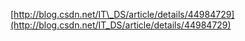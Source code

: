[http://blog.csdn.net/IT\_DS/article/details/44984729](http://blog.csdn.net/IT_DS/article/details/44984729)



